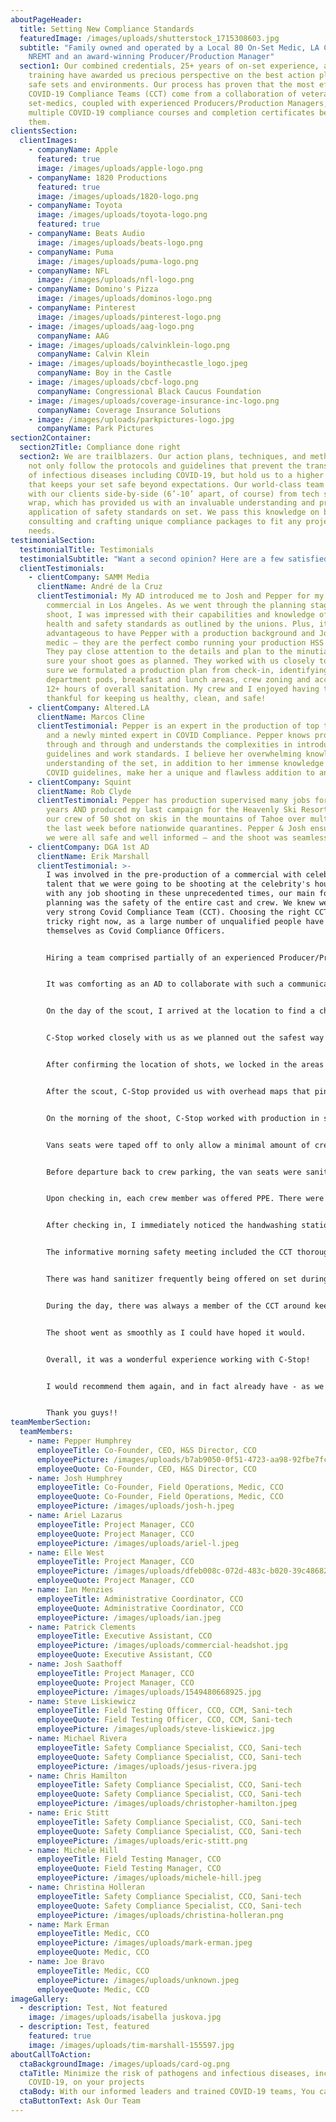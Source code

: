 ```yaml
---
aboutPageHeader:
  title: Setting New Compliance Standards
  featuredImage: /images/uploads/shutterstock_1715308603.jpg
  subtitle: "Family owned and operated by a Local 80 On-Set Medic, LA County: EMT,
    NREMT and an award-winning Producer/Production Manager"
  section1: Our combined credentials, 25+ years of on-set experience, and top tier
    training have awarded us precious perspective on the best action plans for
    safe sets and environments. Our process has proven that the most effective
    COVID-19 Compliance Teams (CCT) come from a collaboration of veteran union
    set-medics, coupled with experienced Producers/Production Managers, with
    multiple COVID-19 compliance courses and completion certificates between
    them.
clientsSection:
  clientImages:
    - companyName: Apple
      featured: true
      image: /images/uploads/apple-logo.png
    - companyName: 1820 Productions
      featured: true
      image: /images/uploads/1820-logo.png
    - companyName: Toyota
      image: /images/uploads/toyota-logo.png
      featured: true
    - companyName: Beats Audio
      image: /images/uploads/beats-logo.png
    - companyName: Puma
      image: /images/uploads/puma-logo.png
    - companyName: NFL
      image: /images/uploads/nfl-logo.png
    - companyName: Domino's Pizza
      image: /images/uploads/dominos-logo.png
    - companyName: Pinterest
      image: /images/uploads/pinterest-logo.png
    - image: /images/uploads/aag-logo.png
      companyName: AAG
    - image: /images/uploads/calvinklein-logo.png
      companyName: Calvin Klein
    - image: /images/uploads/boyinthecastle_logo.jpeg
      companyName: Boy in the Castle
    - image: /images/uploads/cbcf-logo.png
      companyName: Congressional Black Caucus Foundation
    - image: /images/uploads/coverage-insurance-inc-logo.png
      companyName: Coverage Insurance Solutions
    - image: /images/uploads/parkpictures-logo.jpg
      companyName: Park Pictures
section2Container:
  section2Title: Compliance done right
  section2: We are trailblazers. Our action plans, techniques, and methodologies
    not only follow the protocols and guidelines that prevent the transmission
    of infectious diseases including COVID-19, but hold us to a higher standard
    that keeps your set safe beyond expectations. Our world-class team works
    with our clients side-by-side (6’-10’ apart, of course) from tech scout to
    wrap, which has provided us with an invaluable understanding and practical
    application of safety standards on set. We pass this knowledge on by
    consulting and crafting unique compliance packages to fit any project’s
    needs.
testimonialSection:
  testimonialTitle: Testimonials
  testimonialSubtitle: "Want a second opinion? Here are a few satisfied customers:"
  clientTestimonials:
    - clientCompany: SAMM Media
      clientName: André de la Cruz
      clientTestimonial: My AD introduced me to Josh and Pepper for my July 27th TV
        commercial in Los Angeles. As we went through the planning stages of my
        shoot, I was impressed with their capabilities and knowledge of the
        health and safety standards as outlined by the unions. Plus, it’s super
        advantageous to have Pepper with a production background and Josh a set
        medic – they are the perfect combo running your production HSS team.
        They pay close attention to the details and plan to the minutia to make
        sure your shoot goes as planned. They worked with us closely to make
        sure we formulated a production plan from check-in, identifying
        department pods, breakfast and lunch areas, crew zoning and access, and
        12+ hours of overall sanitation. My crew and I enjoyed having them and
        thankful for keeping us healthy, clean, and safe!
    - clientCompany: Altered.LA
      clientName: Marcos Cline
      clientTestimonial: Pepper is an expert in the production of top tier commercials
        and a newly minted expert in COVID Compliance. Pepper knows production
        through and through and understands the complexities in introducing new
        guidelines and work standards. I believe her overwhelming knowledge and
        understanding of the set, in addition to her immense knowledge of the
        COVID guidelines, make her a unique and flawless addition to any set.
    - clientCompany: Squint
      clientName: Rob Clyde
      clientTestimonial: Pepper has production supervised many jobs for me over the
        years AND produced my last campaign for the Heavenly Ski Resort where
        our crew of 50 shot on skis in the mountains of Tahoe over multiple days
        the last week before nationwide quarantines. Pepper & Josh ensured that
        we were all safe and well informed – and the shoot was seamless.
    - clientCompany: DGA 1st AD
      clientName: Erik Marshall
      clientTestimonial: >-
        I was involved in the pre-production of a commercial with celebrity
        talent that we were going to be shooting at the celebrity's house. As
        with any job shooting in these unprecedented times, our main focus in
        planning was the safety of the entire cast and crew. We knew we needed a
        very strong Covid Compliance Team (CCT). Choosing the right CCT can be
        tricky right now, as a large number of unqualified people have announced
        themselves as Covid Compliance Officers. 


        Hiring a team comprised partially of an experienced Producer/Production Manager and on-set Medic/EMT made a great deal of sense. They would be able to approach our location with proactive insight and thorough diligence and professionalism. They were in constant communication with the production team and were able to help guide us through the planning in a way that would make sure that all of the safety protocols would be satisfied. This included working with production and the AD as to how/where we would set up our pods & lunch, what specific gear would be required, and how to fortify the location to become a safe bubble. 


        It was comforting as an AD to collaborate with such a communicative knowledgeable team during the prep of the job. 


        On the day of the scout, I arrived at the location to find a check-in table set up in front of the estate. I answered a questionnaire, was given a temperature check, and offered some PPE. 


        C-Stop worked closely with us as we planned out the safest way to proceed. 


        After confirming the location of shots, we locked in the areas for the pods, lunch, bathrooms, handwashing stations, etc . 


        After the scout, C-Stop provided us with overhead maps that pinpointed all of the specific areas where everything would land. 


        On the morning of the shoot, C-Stop worked with production in setting up a check-in station at our crew parking in addition to the check-in station at the main gate of the estate location. 


        Vans seats were taped off to only allow a minimal amount of crew to travel from crew parking to location each trip. After each crew member answered a questionnaire and were checked for temperature, they were allowed access to the vans. 


        Before departure back to crew parking, the van seats were sanitized and disinfected with a handheld fogger. 


        Upon checking in, each crew member was offered PPE. There were KN95 and 3-ply face masks, face shields, nitrile gloves, hand sanitizer, disinfectant wipes, and more. 


        After checking in, I immediately noticed the handwashing stations located in various places on set. The portable bathrooms had one, as well as a person who would sanitize/disinfect them after each use. There were also a few set up around the lunch table/pop-up area, and around set. 


        The informative morning safety meeting included the CCT thoroughly discussing the specific protocols that we would be following throughout the day and laid out a solid plan to ensure the safest way to work. 


        There was hand sanitizer frequently being offered on set during filming. People that wandered a little too close to one another were politely reminded to social distance. 


        During the day, there was always a member of the CCT around keeping a watchful eye. 


        The shoot went as smoothly as I could have hoped it would. 


        Overall, it was a wonderful experience working with C-Stop! 


        I would recommend them again, and in fact already have - as we are in the planning stages of a 2-day commercial with another celebrity right now. 


        Thank you guys!!
teamMemberSection:
  teamMembers:
    - name: Pepper Humphrey
      employeeTitle: Co-Founder, CEO, H&S Director, CCO
      employeePicture: /images/uploads/b7ab9050-0f51-4723-aa98-92fbe7fcfb25.jpg
      employeeQuote: Co-Founder, CEO, H&S Director, CCO
    - name: Josh Humphrey
      employeeTitle: Co-Founder, Field Operations, Medic, CCO
      employeeQuote: Co-Founder, Field Operations, Medic, CCO
      employeePicture: /images/uploads/josh-h.jpeg
    - name: Ariel Lazarus
      employeeTitle: Project Manager, CCO
      employeeQuote: Project Manager, CCO
      employeePicture: /images/uploads/ariel-l.jpeg
    - name: Elle West
      employeeTitle: Project Manager, CCO
      employeePicture: /images/uploads/dfeb008c-072d-483c-b020-39c486828a7f.jpg
      employeeQuote: Project Manager, CCO
    - name: Ian Menzies
      employeeTitle: Administrative Coordinator, CCO
      employeeQuote: Administrative Coordinator, CCO
      employeePicture: /images/uploads/ian.jpeg
    - name: Patrick Clements
      employeeTitle: Executive Assistant, CCO
      employeePicture: /images/uploads/commercial-headshot.jpg
      employeeQuote: Executive Assistant, CCO
    - name: Josh Saathoff
      employeeTitle: Project Manager, CCO
      employeeQuote: Project Manager, CCO
      employeePicture: /images/uploads/1549480668925.jpg
    - name: Steve Liskiewicz
      employeeTitle: Field Testing Officer, CCO, CCM, Sani-tech
      employeeQuote: Field Testing Officer, CCO, CCM, Sani-tech
      employeePicture: /images/uploads/steve-liskiewicz.jpg
    - name: Michael Rivera
      employeeTitle: Safety Compliance Specialist, CCO, Sani-tech
      employeeQuote: Safety Compliance Specialist, CCO, Sani-tech
      employeePicture: /images/uploads/jesus-rivera.jpg
    - name: Chris Hamilton
      employeeTitle: Safety Compliance Specialist, CCO, Sani-tech
      employeeQuote: Safety Compliance Specialist, CCO, Sani-tech
      employeePicture: /images/uploads/christopher-hamilton.jpeg
    - name: Eric Stitt
      employeeTitle: Safety Compliance Specialist, CCO, Sani-tech
      employeeQuote: Safety Compliance Specialist, CCO, Sani-tech
      employeePicture: /images/uploads/eric-stitt.png
    - name: Michele Hill
      employeeTitle: Field Testing Manager, CCO
      employeeQuote: Field Testing Manager, CCO
      employeePicture: /images/uploads/michele-hill.jpeg
    - name: Christina Holleran
      employeeTitle: Safety Compliance Specialist, CCO, Sani-tech
      employeeQuote: Safety Compliance Specialist, CCO, Sani-tech
      employeePicture: /images/uploads/christina-holleran.png
    - name: Mark Erman
      employeeTitle: Medic, CCO
      employeePicture: /images/uploads/mark-erman.jpeg
      employeeQuote: Medic, CCO
    - name: Joe Bravo
      employeeTitle: Medic, CCO
      employeePicture: /images/uploads/unknown.jpeg
      employeeQuote: Medic, CCO
imageGallery:
  - description: Test, Not featured
    image: /images/uploads/isabella juskova.jpg
  - description: Test, featured
    featured: true
    image: /images/uploads/tim-marshall-155597.jpg
aboutCallToAction:
  ctaBackgroundImage: /images/uploads/card-og.png
  ctaTitle: Minimize the risk of pathogens and infectious diseases, including
    COVID-19, on your projects
  ctaBody: With our informed leaders and trained COVID-19 teams, You can minimize the risk of bringing an infection home.
  ctaButtonText: Ask Our Team
---
```

